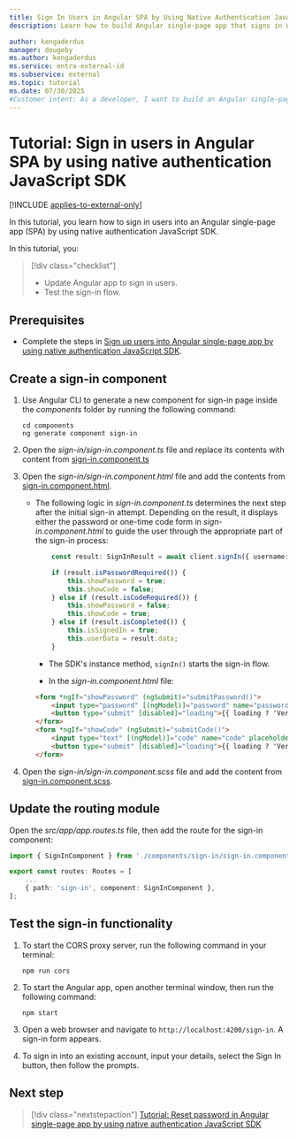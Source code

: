 ```yaml
---
title: Sign In Users in Angular SPA by Using Native Authentication JavaScript SDK
description: Learn how to build Angular single-page app that signs in users into an external tenant by using native authentication JavaScript SDK.

author: kengaderdus
manager: dougeby
ms.author: kengaderdus
ms.service: entra-external-id
ms.subservice: external
ms.topic: tutorial
ms.date: 07/30/2025
#Customer intent: As a developer, I want to build an Angular single-page application that uses native authentication JavaScript SDK so that I can sign in users with a username (email) and password or email with one-time passcode.
---
```


# Tutorial: Sign in users in Angular SPA by using native authentication JavaScript SDK

[!INCLUDE [applies-to-external-only](../external-id/includes/applies-to-external-only.md)]

In this tutorial, you learn how to sign in users into an Angular single-page app (SPA) by using native authentication JavaScript SDK. 

In this tutorial, you:

>[!div class="checklist"]
>
> - Update Angular app to sign in users.
> - Test the sign-in flow.

## Prerequisites

- Complete the steps in [Sign up users into Angular single-page app by using native authentication JavaScript SDK](tutorial-native-authentication-single-page-app-angular-sign-up.md).

## Create a sign-in component

1. Use Angular CLI to generate a new component for sign-in page inside the *components* folder by running the following command:

    ```console
    cd components
    ng generate component sign-in
    ```

1. Open the *sign-in/sign-in.component.ts* file and replace its contents with content from [sign-in.component.ts](https://github.com/Azure-Samples/ms-identity-ciam-native-javascript-samples/blob/main/typescript/native-auth/angular-sample/src/app/components/sign-in/sign-in.component.ts)

1. Open the  *sign-in/sign-in.component.html* file and add the contents from [sign-in.component.html](https://github.com/Azure-Samples/ms-identity-ciam-native-javascript-samples/blob/main/typescript/native-auth/angular-sample/src/app/components/sign-in/sign-in.component.html).

    - The following logic in *sign-in.component.ts* determines the next step after the initial sign-in attempt. Depending on the result, it displays either the password or one-time code form in *sign-in.component.html* to guide the user through the appropriate part of the sign-in process:     

        ```typescript
            const result: SignInResult = await client.signIn({ username: this.username });
        
            if (result.isPasswordRequired()) {
                this.showPassword = true;
                this.showCode = false;
            } else if (result.isCodeRequired()) {
                this.showPassword = false;
                this.showCode = true;
            } else if (result.isCompleted()) {
                this.isSignedIn = true;
                this.userData = result.data;
            }
        ```
        - The SDK's instance method, `signIn()` starts the sign-in flow.

        - In the *sign-in.component.html* file:

        ```html
        <form *ngIf="showPassword" (ngSubmit)="submitPassword()">
            <input type="password" [(ngModel)]="password" name="password" placeholder="Password" required />
            <button type="submit" [disabled]="loading">{{ loading ? 'Verifying...' : 'Submit Password' }}</button>
        </form>
        <form *ngIf="showCode" (ngSubmit)="submitCode()">
            <input type="text" [(ngModel)]="code" name="code" placeholder="OTP Code" required />
            <button type="submit" [disabled]="loading">{{ loading ? 'Verifying...' : 'Submit Code' }}</button>
        </form>
        ```

4. Open the *sign-in/sign-in.component.scss* file and add the content from [sign-in.component.scss](https://github.com/Azure-Samples/ms-identity-ciam-native-javascript-samples/blob/main/typescript/native-auth/angular-sample/src/app/components/sign-in/sign-in.component.scss).

## Update the routing module

Open the *src/app/app.routes.ts* file, then add the route for the sign-in component:

```typescript
import { SignInComponent } from './components/sign-in/sign-in.component';

export const routes: Routes = [
    ...
    { path: 'sign-in', component: SignInComponent },
];
```

## Test the sign-in functionality

1. To start the CORS proxy server, run the following command in your terminal:

    ```console
    npm run cors
    ```

1. To start the Angular app, open another terminal window, then run the following command:

    ```console
    npm start
    ```

1. Open a web browser and navigate to `http://localhost:4200/sign-in`. A sign-in form appears.

1. To sign in into an existing account, input your details, select the Sign In button, then follow the prompts.

## Next step

> [!div class="nextstepaction"]
> [Tutorial: Reset password in Angular single-page app by using native authentication JavaScript SDK](tutorial-native-authentication-single-page-app-angular-reset-password.md)
